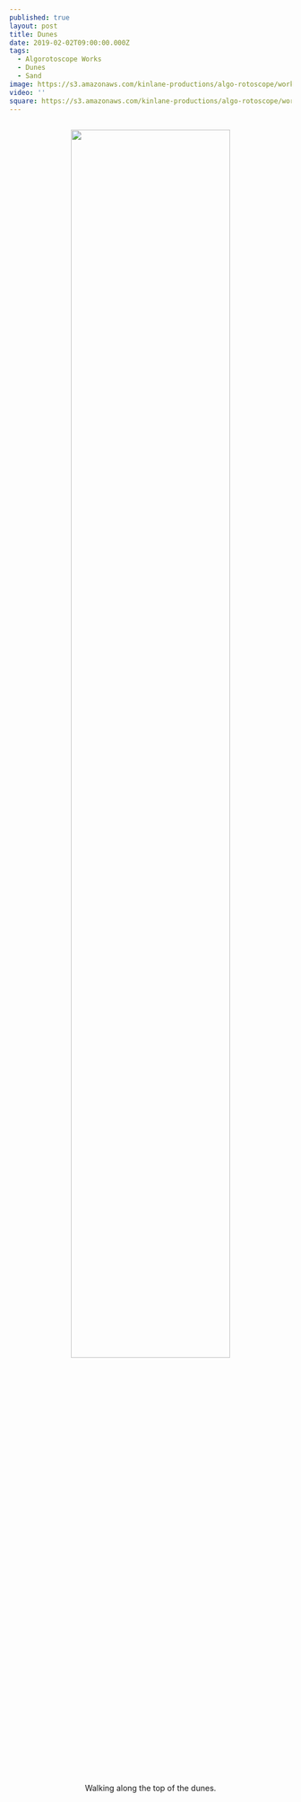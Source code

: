 ```yaml
---
published: true
layout: post
title: Dunes
date: 2019-02-02T09:00:00.000Z
tags:
  - Algorotoscope Works
  - Dunes
  - Sand
image: https://s3.amazonaws.com/kinlane-productions/algo-rotoscope/working/dunes.png
video: ''
square: https://s3.amazonaws.com/kinlane-productions/algo-rotoscope/working/dunes-square.png
---
```

<p align="center"><img src="{{ page.image }}" width="75%" style="padding: 15px;" /></p>
<center>Walking along the top of the dunes.</center>
